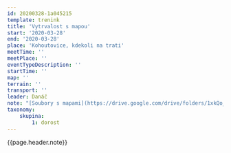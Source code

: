 ```yaml
---
id: 20200328-1a045215
template: trenink
title: 'Vytrvalost s mapou'
start: '2020-03-28'
end: '2020-03-28'
place: 'Kohoutovice, kdekoli na trati'
meetTime: ''
meetPlace: ''
eventTypeDescription: ''
startTime: ''
map: ''
terrain: ''
transport: ''
leader: Danáč
note: "[Soubory s mapami](https://drive.google.com/drive/folders/1xkQo_orGCeuJH19bc5UySEcs1lUdyIOJ?usp=sharing)\r\nBarevně jsou odlišeny tři základní okruhy a je možno na ně samosebou naskočit kdekoli. Myslím, že je to docela pochopitelné 😉\r\n\r\nTisknout doporučuju v patnáctce (A4)."
taxonomy:
    skupina:
        1: dorost
---
```

{{page.header.note}}
